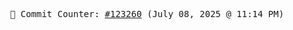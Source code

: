 <p align="center">
    <samp>
        📮 Commit Counter: <a href="https://github.com/Javascript-void0/Javascript-void0/commits/main">#123260</a> (July 08, 2025 @ 11:14 PM)
    </samp>
</p>